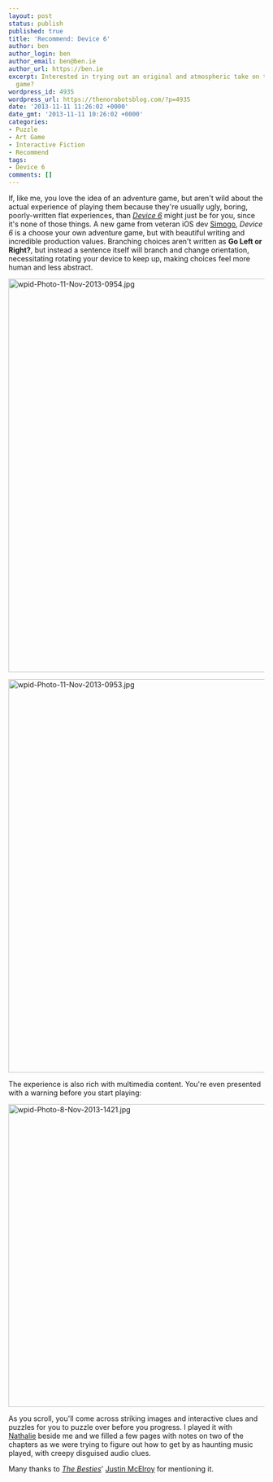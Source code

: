 ```yaml
---
layout: post
status: publish
published: true
title: 'Recommend: Device 6'
author: ben
author_login: ben
author_email: ben@ben.ie
author_url: https://ben.ie
excerpt: Interested in trying out an original and atmospheric take on the adventure
  game?
wordpress_id: 4935
wordpress_url: https://thenorobotsblog.com/?p=4935
date: '2013-11-11 11:26:02 +0000'
date_gmt: '2013-11-11 10:26:02 +0000'
categories:
- Puzzle
- Art Game
- Interactive Fiction
- Recommend
tags:
- Device 6
comments: []
---
```

<p>If, like me, you love the idea of an adventure game, but aren't wild about the actual experience of playing them because they're usually ugly, boring, poorly-written flat experiences, than <a href="https://simogo.com/games/device6/" target="_blank"><em>Device 6</em></a> might just be for you, since it's none of those things. A new game from veteran iOS dev <a href="https://simogo.com" target="_blank">Simogo</a>, <em>Device 6</em> is a choose your own adventure game, but with beautiful writing and incredible production values. Branching choices aren't written as <strong>Go Left or Right?</strong>, but instead a sentence itself will branch and change orientation, necessitating rotating your device to keep up, making choices feel more human and less abstract.</p>
<p><img class="alignnone size-large wp-image-4937" alt="wpid-Photo-11-Nov-2013-0954.jpg" src="assets/uploads/norobots/uploads/2013/11/wpid-Photo-11-Nov-2013-0954-768x1024.jpg" width="580" height="773" /></p>
<p><img class="alignnone size-large wp-image-4939" alt="wpid-Photo-11-Nov-2013-0953.jpg" src="assets/uploads/norobots/uploads/2013/11/wpid-Photo-11-Nov-2013-09531-768x1024.jpg" width="580" height="773" /></p>
<p>The experience is also rich with multimedia content. You're even presented with a warning before you start playing:</p>
<p><img class="alignnone size-full wp-image-4933" alt="wpid-Photo-8-Nov-2013-1421.jpg" src="assets/uploads/norobots/uploads/2013/11/wpid-Photo-8-Nov-2013-1421-e1384164985660.jpg" width="580" height="595" /></p>
<p>As you scroll, you'll come across striking images and interactive clues and puzzles for you to puzzle over before you progress. I played it with <a href="https://nathalie.ie/blog">Nathalie</a> beside me and we filled a few pages with notes on two of the chapters as we were trying to figure out how to get by as haunting music played, with creepy disguised audio clues.</p>
<p>Many thanks to <em><a href="https://www.polygon.com/the-besties-podcast" target="_blank">The Besties</a></em>' <a href="https://justinmcelroy.wordpress.com" target="_blank">Justin McElroy</a> for mentioning it.</p>
